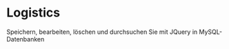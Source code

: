 # Logistics
Speichern, bearbeiten, löschen und durchsuchen Sie mit JQuery in MySQL-Datenbanken <p>
</p>
